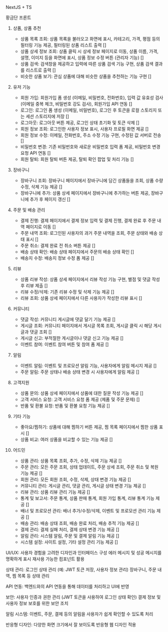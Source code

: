 NextJS + TS

황금단 프론트

1. 상품, 상품 추천

   - 상품 목록 조회: 상품 목록을 불러오고 화면에 표시, 카테고리, 가격, 평점 등의 필터링 기능 제공, 필터링된 상품 리스트 출력 []
   - 상품 상세 정보 조회: 상품 클릭 시 상세 정보 페이지로 이동, 상품 이름, 가격, 설명, 이미지 등을 화면에 표시, 상품 정보 수정 버튼 (관리자 기능) []
   - 상품 검색: 검색창을 제공하고 입력에 따른 상품 검색 기능 구현, 상품 검색 결과를 리스트로 출력 []
   - 비슷한 상품 보기: 관심 상품에 대해 비슷한 상품을 추천하는 기능 구현 []

2. 유저 기능

   - 회원 가입: 회원가입 폼 생성 (이메일, 비밀번호, 전화번호), 입력 값 유효성 검사 (이메일 중복 체크, 비밀번호 강도 검사), 회원가입 API 연동 []
   - 로그인: 로그인 폼 생성 (이메일, 비밀번호), 로그인 후 토큰을 로컬 스토리지 또는 세션 스토리지에 저장 []
   - 로그아웃: 로그아웃 버튼 제공, 로그인 상태 초기화 및 토큰 삭제 []
   - 회원 정보 조회: 로그인한 사용자 정보 표시, 사용자 프로필 화면 제공 []
   - 회원 정보 수정: 이메일, 전화번호, 주소 수정 기능 구현, 수정된 값 서버로 전송 []
   - 비밀번호 변경: 기존 비밀번호와 새로운 비밀번호 입력 폼 제공, 비밀번호 변경 요청 API 연동 []
   - 회원 탈퇴: 회원 탈퇴 버튼 제공, 탈퇴 확인 팝업 및 처리 기능 []

3. 장바구니

   - 장바구니 조회: 장바구니 페이지에서 장바구니에 담긴 상품들을 조회, 상품 수량 수정, 삭제 기능 제공 []
   - 장바구니에 추가: 상품 상세 페이지에서 장바구니에 추가하는 버튼 제공, 장바구니에 추가 후 페이지 갱신 []

4. 주문 및 배송 관리

   - 결제 진행: 결제 페이지에서 결제 정보 입력 및 결제 진행, 결제 완료 후 주문 내역 페이지로 이동 []
   - 주문 내역 조회: 로그인된 사용자의 과거 주문 내역을 조회, 주문 상태와 배송 상태 표시 []
   - 주문 취소: 결제 완료 전 취소 버튼 제공 []
   - 배송 상태 확인: 배송 상태 페이지에서 주문의 배송 상태 확인 []
   - 배송지 수정: 배송지 정보 수정 폼 제공 []

5. 리뷰

   - 상품 리뷰 작성: 상품 상세 페이지에서 리뷰 작성 기능 구현, 별점 및 댓글 작성 후 리뷰 제출 []
   - 리뷰 수정/삭제: 기존 리뷰 수정 및 삭제 기능 제공 []
   - 리뷰 조회: 상품 상세 페이지에서 다른 사용자가 작성한 리뷰 표시 []

6. 커뮤니티

   - 댓글 작성: 커뮤니티 게시글에 댓글 달기 기능 제공 []
   - 게시글 조회: 커뮤니티 페이지에서 게시글 목록 조회, 게시글 클릭 시 해당 게시글과 댓글 조회 []
   - 게시글 신고: 부적절한 게시글이나 댓글 신고 기능 제공 []
   - 이벤트 참여: 이벤트 참여 버튼 및 참여 폼 제공 []

7. 알림

   - 이벤트 알림: 이벤트 및 프로모션 알림 기능, 사용자에게 알림 메시지 제공 []
   - 주문 알림: 주문 상태나 배송 상태 변경 시 사용자에게 알림 제공 []

8. 고객지원

   - 상품 문의: 상품 상세 페이지에서 상품에 대한 질문 작성 기능 제공 []
   - 고객 서비스 요청: 고객 서비스 요청 폼 제공 (제품 및 주문 문제) []
   - 반품 및 환불 요청: 반품 및 환불 요청 기능 제공 []

9. 기타 기능

   - 좋아요/찜하기: 상품에 대해 찜하기 버튼 제공, 찜 목록 페이지에서 찜한 상품 표시 []
   - 상품 비교: 여러 상품을 비교할 수 있는 기능 제공 []

10. 어드민
    - 상품 관리: 상품 목록 조회, 추가, 수정, 삭제 기능 제공 []
    - 주문 관리: 모든 주문 조회, 상태 업데이트, 주문 상세 조회, 주문 취소 및 복원 기능 제공 []
    - 회원 관리: 모든 회원 조회, 수정, 삭제, 상태 변경 기능 제공 []
    - 커뮤니티 관리: 게시글 관리, 댓글 관리, 게시글 상태 변경 기능 제공 []
    - 리뷰 관리: 상품 리뷰 관리 기능 제공 []
    - 통계 및 보고서: 주문 통계, 상품 판매 통계, 회원 가입 통계, 리뷰 통계 기능 제공 []
    - 배너 및 프로모션 관리: 배너 추가/수정/삭제, 이벤트 및 프로모션 관리 기능 제공 []
    - 배송 관리: 배송 상태 조회, 배송 완료 처리, 배송 추적 기능 제공 []
    - 결제 관리: 결제 실패 처리, 결제 상태 변경 기능 제공 []
    - 알림 관리: 시스템 알림, 주문 및 결제 알림 기능 제공 []
    - 시스템 설정: 사이트 설정, 기타 설정 관리 기능 제공 []

UI/UX:
사용자 경험을 고려한 디자인과 인터페이스 구성
에러 메시지 및 성공 메시지를 명확하게 표시
재사용 가능한 컴포넌트 활용

상태 관리:
로그인 상태 관리 (예: JWT 토큰 저장, 사용자 정보 관리)
장바구니, 주문 내역, 찜 목록 등 상태 관리

API 연동:
백엔드와의 API 연동을 통해 데이터를 처리하고 UI에 반영

보안:
사용자 인증과 권한 관리 (JWT 토큰을 사용하여 로그인 상태 확인)
결제 정보 및 사용자 정보 보호를 위한 보안 조치

알림 시스템:
이벤트, 주문, 결제 등의 알림을 사용자가 쉽게 확인할 수 있도록 처리

반응형 디자인:
다양한 화면 크기에서 잘 보이도록 반응형 웹 디자인 적용
